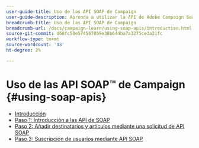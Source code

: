 ```yaml
---
user-guide-title: Uso de las API SOAP de Campaign
user-guide-description: Aprenda a utilizar la API de Adobe Campaign Soap y cree un flujo de trabajo de envío avanzado.
breadcrumb-title: Uso de las API SOAP de Campaign
breadcrumb-url: /docs/campaign-learn/using-soap-apis/introduction.html
source-git-commit: d68fc50e574567059e38b644ba7a3275ce3a21fc
workflow-type: tm+mt
source-wordcount: '48'
ht-degree: 2%

---
```



# Uso de las API SOAP™ de Campaign {#using-soap-apis}

+ [Introducción](/help/tutorial-using-soap-apis/introduction.md)
+ [Paso 1: Introducción a las API de SOAP](/help/tutorial-using-soap-apis/get-started-with-soap-apis.md)
+ [Paso 2: Añadir destinatarios y artículos mediante una solicitud de API SOAP](/help/tutorial-using-soap-apis/add-recipients-and-articles-using-using-soap-api-requests.md)
+ [Paso 3: Suscripción de usuarios mediante API SOAP](/help/tutorial-using-soap-apis/subscribe-users-via-soap-api.md)